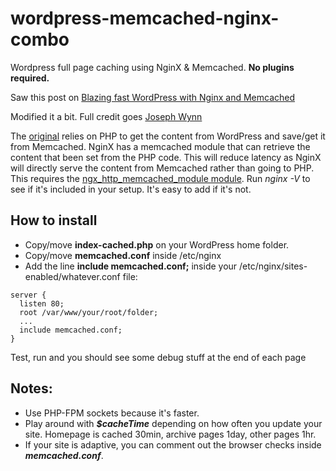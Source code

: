 # wordpress-memcached-nginx-combo
Wordpress full page caching using NginX &amp; Memcached. **No plugins required.**

Saw this post on [Blazing fast WordPress with Nginx and Memcached](https://wildlyinaccurate.com/blazing-fast-wordpress-with-nginx-and-memcached/)

Modified it a bit. Full credit goes [Joseph Wynn](https://twitter.com/Joseph_Wynn)

The [original](https://wildlyinaccurate.com/blazing-fast-wordpress-with-nginx-and-memcached/) relies on PHP to get the content from WordPress and save/get it from Memcached. NginX has a memcached module that can retrieve the content that been set from the PHP code. This will reduce latency as NginX will directly serve the content from Memcached rather than going to PHP. This requires the [ngx_http_memcached_module module](http://nginx.org/en/docs/http/ngx_http_memcached_module.html). Run *nginx -V* to see if it's included in your setup. It's easy to add if it's not.

## How to install
* Copy/move **index-cached.php** on your WordPress home folder.
* Copy/move **memcached.conf** inside /etc/nginx
* Add the line **include memcached.conf;** inside your /etc/nginx/sites-enabled/whatever.conf file:

```
server {
  listen 80;
  root /var/www/your/root/folder;
  ...
  include memcached.conf;
}
```

Test, run and you should see some debug stuff at the end of each page

## Notes:
* Use PHP-FPM sockets because it's faster.
* Play around with ***$cacheTime*** depending on how often you update your site. Homepage is cached 30min, archive pages 1day, other pages 1hr.
* If your site is adaptive, you can comment out the browser checks inside ***memcached.conf***.
